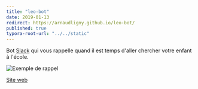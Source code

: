 ```yaml
---
title: "leo-bot"
date: 2019-01-13
redirect: https://arnaudligny.github.io/leo-bot/
published: true
typora-root-url: "../../static"
---
```

Bot [Slack](https://slack.com) qui vous rappelle quand il est temps d'aller chercher votre enfant à l'école.

![Exemple de rappel](/images/projets/leo-bot-slack-example.png)

[Site web](https://dev.ligny.org/leo-bot/)
